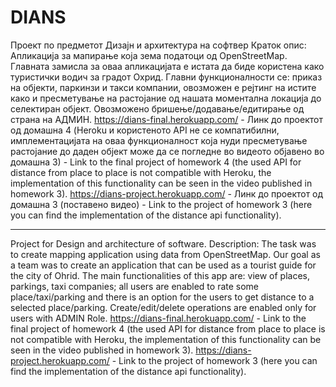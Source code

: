 # DIANS

Проект по предметот Дизајн и архитектура на софтвер 
Краток опис: Апликација за мапирање која зема податоци од OpenStreetMap. Главната замисла за оваа апликацијата е истата да биде користена како туристички водич за градот Охрид. Главни функционалности се: приказ на објекти, паркинзи и такси компании, овозможен е рејтинг на истите како и пресметување на растојание од нашата моментална локација до селектиран објект. Овозможено бришење/додавање/едитирање од страна на АДМИН.
https://dians-final.herokuapp.com/ - Линк до проектот од домашна 4 (Heroku и користеното API не се компатибилни, имплементацијата на оваа функционалност која нуди пресметување растојание до даден објект може да се погледне во видеото објавено во домашна 3) - Link to the final project of homework 4 (the used API for distance from place to place is not compatible with Heroku, the implementation of this functionality can be seen in the video published in homework 3). 
https://dians-project.herokuapp.com/ - Линк до проектот од домашна 3 (поставено видео) - Link to the project of homework 3 (here you can find the implementation of the distance api functionality).

-----------------------------------------------------------------------------------------------------------------------------------------------------------------------------------------

Project for Design and architecture of software. 
Description: The task was to create mapping application using data from OpenStreetMap. Our goal as a team was to create an application that can be used as a tourist guide for the city of Ohrid. The main functionalities of this app are: view of places, parkings, taxi companies; all users are enabled to rate some place/taxi/parking and there is an option for the users to get distance to a selected place/parking. Create/edit/delete operations are enabled only for users with ADMIN Role.
https://dians-final.herokuapp.com/ - Link to the final project of homework 4 (the used API for distance from place to place is not compatible with Heroku, the implementation of this functionality can be seen in the video published in homework 3). 
https://dians-project.herokuapp.com/ - Link to the project of homework 3 (here you can find the implementation of the distance api functionality).
